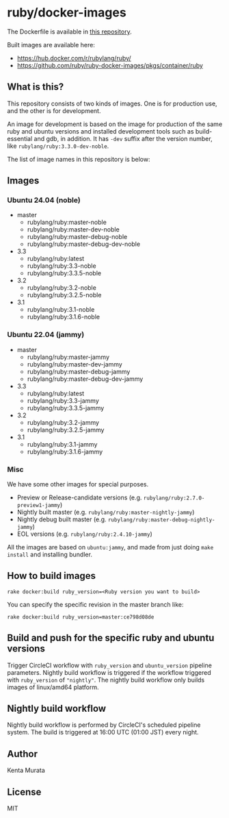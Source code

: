 # ruby/docker-images

The Dockerfile is available in [this repository](https://github.com/ruby/ruby-docker-images/blob/master/Dockerfile).

Built images are available here:

* https://hub.docker.com/r/rubylang/ruby/
* https://github.com/ruby/ruby-docker-images/pkgs/container/ruby

## What is this?

This repository consists of two kinds of images. One is for production use, and the other is for development.

An image for development is based on the image for production of the same ruby and ubuntu versions and installed development tools such as build-essential and gdb, in addition. It has `-dev` suffix after the version number, like `rubylang/ruby:3.3.0-dev-noble`.

The list of image names in this repository is below:

## Images

### Ubuntu 24.04 (noble)

- master
  - rubylang/ruby:master-noble
  - rubylang/ruby:master-dev-noble
  - rubylang/ruby:master-debug-noble
  - rubylang/ruby:master-debug-dev-noble
- 3.3
  - rubylang/ruby:latest
  - rubylang/ruby:3.3-noble
  - rubylang/ruby:3.3.5-noble
- 3.2
  - rubylang/ruby:3.2-noble
  - rubylang/ruby:3.2.5-noble
- 3.1
  - rubylang/ruby:3.1-noble
  - rubylang/ruby:3.1.6-noble

### Ubuntu 22.04 (jammy)

- master
  - rubylang/ruby:master-jammy
  - rubylang/ruby:master-dev-jammy
  - rubylang/ruby:master-debug-jammy
  - rubylang/ruby:master-debug-dev-jammy
- 3.3
  - rubylang/ruby:latest
  - rubylang/ruby:3.3-jammy
  - rubylang/ruby:3.3.5-jammy
- 3.2
  - rubylang/ruby:3.2-jammy
  - rubylang/ruby:3.2.5-jammy
- 3.1
  - rubylang/ruby:3.1-jammy
  - rubylang/ruby:3.1.6-jammy

### Misc

We have some other images for special purposes.

- Preview or Release-candidate versions (e.g. `rubylang/ruby:2.7.0-preview1-jammy`)
- Nightly built master (e.g. `rubylang/ruby:master-nightly-jammy`)
- Nightly debug built master (e.g. `rubylang/ruby:master-debug-nightly-jammy`)
- EOL versions (e.g. `rubylang/ruby:2.4.10-jammy`)

All the images are based on `ubuntu:jammy`, and made from just doing `make install` and installing bundler.

## How to build images

```
rake docker:build ruby_version=<Ruby version you want to build>
```

You can specify the specific revision in the master branch like:

```
rake docker:build ruby_version=master:ce798d08de
```

## Build and push for the specific ruby and ubuntu versions

Trigger CircleCI workflow with `ruby_version` and `ubuntu_version` pipeline parameters.
Nightly build workflow is triggered if the workflow triggered with `ruby_version` of `"nightly"`.
The nightly build workflow only builds images of linux/amd64 platform.

## Nightly build workflow

Nightly build workflow is performed by CircleCI's scheduled pipeline system.
The build is triggered at 16:00 UTC (01:00 JST) every night.

## Author

Kenta Murata

## License

MIT
